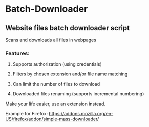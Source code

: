 # Batch-Downloader

## Website files batch downloader script

Scans and downloads all files in webpages

### Features:

1) Supports authorization (using credentials)

2) Filters by chosen extension and/or file name matching

3) Can limit the number of files to download

4) Downloaded files renaming (supports incremental numbering)


Make your life easier, use an extension instead.

Example for Firefox: https://addons.mozilla.org/en-US/firefox/addon/simple-mass-downloader/
